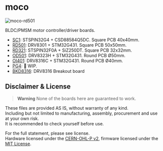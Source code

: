 # moco

![moco-rd501](https://i.imgur.com/ffNdd2O.jpg)

BLDC/PMSM motor controller/driver boards.

- [SC1](/hardware/moco-sc1/): STSPIN32G4 + CSD88584Q5DC. Square PCB 40x40mm.
- [RD501](/hardware/moco-rd501/): DRV8301 + STM32G431. Square PCB 50x50mm.
- [RD321](/hardware/moco-rd321/): STSPIN32F0A + SiZ250DT. Square PCB 32x32mm.
- [OD501](/hardware/moco-od501/): DRV8323H + STM32G431. Round PCB Ø50mm.
- [OI401](/hardware/moco-oi401/): DRV8316C + STM32G431. Round PCB Ø40mm.
- [PG4](/hardware/moco-pg4/):  :construction: WIP.
- [BKD8316](/hardware/moco-bkd8316/): DRV8316 Breakout board

## Disclaimer & License 

> **Warning**
> None of the boards here are guaranteed to work.

These files are provided AS IS, without warranty of any kind.  
Including but not limited to manufacturing, assembly, procurement and use at your own risk.  
It is recommended to check yourself before use.  

For the full statement, please see license.   
Hardware licensed under the [CERN-OHL-P v2](/LICENSE-CERN-OHL-P), firmware licensed under the [MIT License](/LICENSE-MIT).
